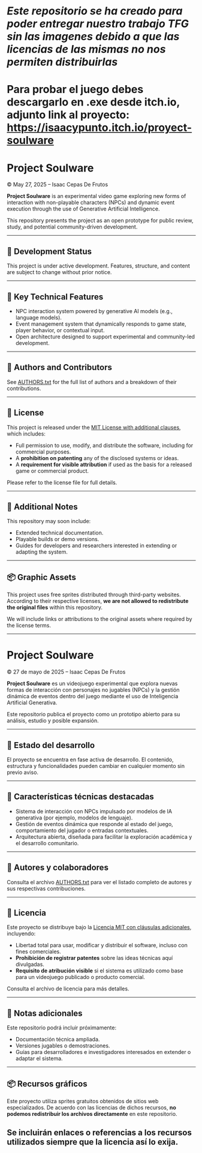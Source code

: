 # ***Este repositorio se ha creado para poder entregar nuestro trabajo TFG sin las imagenes debido a que las licencias de las mismas no nos permiten distribuirlas***

# Para probar el juego debes descargarlo en .exe desde itch.io, adjunto link al proyecto: https://isaacypunto.itch.io/proyect-soulware 
# Project Soulware

© May 27, 2025 – Isaac Cepas De Frutos

**Project Soulware** is an experimental video game exploring new forms of interaction with non-playable characters (NPCs) and dynamic event execution through the use of Generative Artificial Intelligence.

This repository presents the project as an open prototype for public review, study, and potential community-driven development.

---

## 🚧 Development Status

This project is under active development. Features, structure, and content are subject to change without prior notice.

---

## 🧠 Key Technical Features

- NPC interaction system powered by generative AI models (e.g., language models).
- Event management system that dynamically responds to game state, player behavior, or contextual input.
- Open architecture designed to support experimental and community-led development.

---

## 👥 Authors and Contributors

See [AUTHORS.txt](./AUTHORS.txt) for the full list of authors and a breakdown of their contributions.

---

## 📄 License

This project is released under the [MIT License with additional clauses](./LICENSE.txt), which includes:

- Full permission to use, modify, and distribute the software, including for commercial purposes.
- A **prohibition on patenting** any of the disclosed systems or ideas.
- A **requirement for visible attribution** if used as the basis for a released game or commercial product.

Please refer to the license file for full details.

---

## 📌 Additional Notes

This repository may soon include:

- Extended technical documentation.
- Playable builds or demo versions.
- Guides for developers and researchers interested in extending or adapting the system.

---

## 📦 Graphic Assets

This project uses free sprites distributed through third-party websites. According to their respective licenses, **we are not allowed to redistribute the original files** within this repository.

We will include links or attributions to the original assets where required by the license terms.

---

# Project Soulware

© 27 de mayo de 2025 – Isaac Cepas De Frutos

**Project Soulware** es un videojuego experimental que explora nuevas formas de interacción con personajes no jugables (NPCs) y la gestión dinámica de eventos dentro del juego mediante el uso de Inteligencia Artificial Generativa.

Este repositorio publica el proyecto como un prototipo abierto para su análisis, estudio y posible expansión.

---

## 🚧 Estado del desarrollo

El proyecto se encuentra en fase activa de desarrollo. El contenido, estructura y funcionalidades pueden cambiar en cualquier momento sin previo aviso.

---

## 🧠 Características técnicas destacadas

- Sistema de interacción con NPCs impulsado por modelos de IA generativa (por ejemplo, modelos de lenguaje).
- Gestión de eventos dinámica que responde al estado del juego, comportamiento del jugador o entradas contextuales.
- Arquitectura abierta, diseñada para facilitar la exploración académica y el desarrollo comunitario.

---

## 👥 Autores y colaboradores

Consulta el archivo [AUTHORS.txt](./AUTHORS.txt) para ver el listado completo de autores y sus respectivas contribuciones.

---

## 📄 Licencia

Este proyecto se distribuye bajo la [Licencia MIT con cláusulas adicionales](./LICENSE.txt), incluyendo:

- Libertad total para usar, modificar y distribuir el software, incluso con fines comerciales.
- **Prohibición de registrar patentes** sobre las ideas técnicas aquí divulgadas.
- **Requisito de atribución visible** si el sistema es utilizado como base para un videojuego publicado o producto comercial.

Consulta el archivo de licencia para más detalles.

---

## 📌 Notas adicionales

Este repositorio podrá incluir próximamente:

- Documentación técnica ampliada.
- Versiones jugables o demostraciones.
- Guías para desarrolladores e investigadores interesados en extender o adaptar el sistema.

---

## 📦 Recursos gráficos

Este proyecto utiliza sprites gratuitos obtenidos de sitios web especializados. De acuerdo con las licencias de dichos recursos, **no podemos redistribuir los archivos directamente** en este repositorio.

Se incluirán enlaces o referencias a los recursos utilizados siempre que la licencia así lo exija.
---

